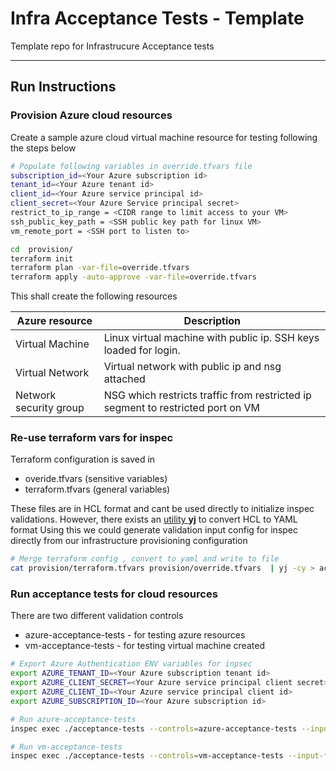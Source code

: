 # Infra Acceptance Tests - Template 
 Template repo for Infrastrucure Acceptance tests

---

## Run Instructions
### Provision Azure cloud resources

Create a sample azure cloud virtual machine resource for testing following the steps below
```bash
# Populate following variables in override.tfvars file
subscription_id=<Your Azure subscription id>
tenant_id=<Your Azure tenant id>
client_id=<Your Azure service principal id>
client_secret=<Your Azure Service principal secret>
restrict_to_ip_range = <CIDR range to limit access to your VM>
ssh_public_key_path = <SSH public key path for linux VM>
vm_remote_port = <SSH port to listen to>

cd  provision/
terraform init
terraform plan -var-file=override.tfvars
terraform apply -auto-approve -var-file=override.tfvars
```
This shall create the following resources

Azure resource | Description 
--- | ---
Virtual Machine | Linux virtual machine with public ip. SSH keys loaded for login.
Virtual Network | Virtual network with public ip and nsg attached
Network security group | NSG which restricts traffic from restricted ip segment to restricted port on VM

### Re-use terraform vars for inspec

Terraform configuration is saved in 
- overide.tfvars (sensitive variables)
- terraform.tfvars (general variables)

These files are in HCL format and cant be used directly to initialize inspec validations. However, there exists an [utility **yj**](https://github.com/sclevine/yj) to convert HCL to YAML format
Using this we could generate validation input config for inspec directly from our infrastructure provisioning configuration
```bash
# Merge terraform config , convert to yaml and write to file
cat provision/terraform.tfvars provision/override.tfvars  | yj -cy > acceptance-tests/input.yml

```

### Run acceptance tests for cloud resources

There are two different validation controls
- azure-acceptance-tests - for testing azure resources
- vm-acceptance-tests - for testing virtual machine created 

```bash
# Export Azure Authentication ENV variables for inpsec
export AZURE_TENANT_ID=<Your Azure subscription tenant id>
export AZURE_CLIENT_SECRET=<Your Azure service principal client secret>
export AZURE_CLIENT_ID=<Your Azure service principal client id>
export AZURE_SUBSCRIPTION_ID=<Your Azure subscription id>

# Run azure-acceptance-tests 
inspec exec ./acceptance-tests --controls=azure-acceptance-tests --input-file ./acceptance-tests/input.yml -t azure://

# Run vm-acceptance-tests
inspec exec ./acceptance-tests --controls=vm-acceptance-tests --input-file ./acceptance-tests/input.yml -t ssh://azureuser@$vm_public_ip -i $ssh_id

```